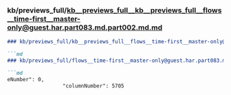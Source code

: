 ### kb/previews_full/kb__previews_full__kb__previews_full__flows__time-first__master-only@guest.har.part083.md.part002.md.md

```md
### kb/previews_full/kb__previews_full__flows__time-first__master-only@guest.har.part083.md.part002.md

```md
### kb/previews_full/flows__time-first__master-only@guest.har.part083.md (part 002)

```md
eNumber": 0,
                  "columnNumber": 5705
           
```

```

```

```
